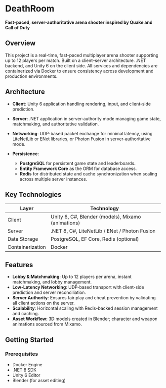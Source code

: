# DeathRoom

**Fast-paced, server-authoritative arena shooter inspired by Quake and Call of Duty**

## Overview

This project is a real-time, fast-paced multiplayer arena shooter supporting up to 12 players per match. Built on a client–server architecture. .NET backend, and Unity 6 on the client side. All services and dependencies are containerized via Docker to ensure consistency across development and production environments.

## Architecture

- **Client**: Unity 6 application handling rendering, input, and client-side prediction.
- **Server**: .NET application in server-authority mode managing game state, matchmaking, and authoritative validation.
- **Networking**: UDP-based packet exchange for minimal latency, using LiteNetLib or ENet libraries, or Photon Fusion in server-authoritative mode.
- **Persistence**:

  - **PostgreSQL** for persistent game state and leaderboards.
  - **Entity Framework Core** as the ORM for database access.
  - **Redis** for distributed state and cache synchronization when scaling across multiple server instances.

## Key Technologies

| Layer            | Technology                                         |
| ---------------- | -------------------------------------------------- |
| Client           | Unity 6, C#, Blender (models), Mixamo (animations) |
| Server           | .NET 8, C#, LiteNetLib / ENet / Photon Fusion      |
| Data Storage     | PostgreSQL, EF Core, Redis (optional)              |
| Containerization | Docker                                             |

## Features

- **Lobby & Matchmaking**: Up to 12 players per arena, instant matchmaking, and lobby management.
- **Low-Latency Networking**: UDP-based transport with client-side prediction and server reconciliation.
- **Server Authority**: Ensures fair play and cheat prevention by validating all client actions on the server.
- **Scalability**: Horizontal scaling with Redis-backed session management and caching.
- **Asset Workflow**: 3D models created in Blender; character and weapon animations sourced from Mixamo.

## Getting Started

### Prerequisites

- Docker Engine
- .NET 8 SDK
- Unity 6 Editor
- Blender (for asset editing)
